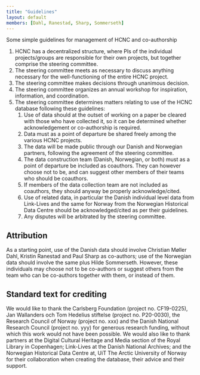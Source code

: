 ```yaml
---
title: "Guidelines"
layout: default
members: [Dahl, Ranestad, Sharp, Sommerseth]
---
```


Some simple guidelines for management of HCNC and co-authorship

1.	HCNC has a decentralized structure, where PIs of the individual projects/groups are responsible for their own projects, but together comprise the steering committee.
2.	The steering committee meets as necessary to discuss anything necessary for the well-functioning of the entire HCNC project.
3.	The steering committee makes decisions through unanimous decision.
4.	The steering committee organizes an annual workshop for inspiration, information, and coordination.
5.	The steering committee determines matters relating to use of the HCNC database following these guidelines:
    1.	Use of data should at the outset of working on a paper be cleared with those who have collected it, so it can be determined whether acknowledgement or co-authorship is required.
    1.	Data must as a point of departure be shared freely among the various HCNC projects.
    1.	The data will be made public through our Danish and Norwegian partners, following the agreement of the steering committee.
    1.	The data construction team (Danish, Norwegian, or both) must as a point of departure be included as coauthors. They can however choose not to be, and can suggest other members of their teams who should be coauthors.
    1.	If members of the data collection team are not included as coauthors, they should anyway be properly acknowledge/cited.
    1.	Use of related data, in particular the Danish individual level data from Link-Lives and the same for Norway from the Norwegian Historical Data Centre should be acknowledged/cited as per their guidelines.
    1.	Any disputes will be arbitrated by the steering committee.


## Attribution
As a starting point, use of the Danish data should involve Christian Møller Dahl, Kristin Ranestad and Paul Sharp as co-authors; use of the Norwegian data should involve the same plus Hilde Sommerseth. However, these individuals may choose not to be co-authors or suggest others from the team who can be co-authors together with them, or instead of them.

## Standard text for crediting
We would like to thank the Carlsberg Foundation (project no. CF19-0225), Jan Wallanders och Tom Hedelius stiftelse (project no. P20-0030), the Research Council of Norway (project no. xxx) and the Danish National Research Council (project no. yyy) for generous research funding, without which this work would not have been possible. We would also like to thank partners at the Digital Cultural Heritage and Media section of the Royal Library in Copenhagen; Link-Lives at the Danish National Archives; and the Norwegian Historical Data Centre at, UiT The Arctic University of Norway for their collaboration when creating the database, their advice and their support.
